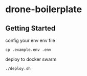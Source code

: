 # drone-boilerplate

## Getting Started

config your env env file

```
cp .example.env .env
```

deploy to docker swarm

```
./deploy.sh
```
